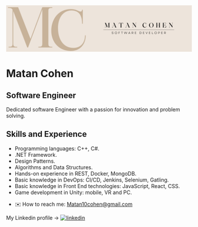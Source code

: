 ![Design and Development](https://github.com/MatanCohenMC/MatanCohenMC/blob/main/LinkedIn%20Banner.png)

# Matan Cohen
## Software Engineer

Dedicated software Engineer with a passion for innovation and problem solving.

## Skills and Experience
* Programming languages: C++, C#.
* .NET Framework.
* Design Patterns.
* Algorithms and Data Structures.
* Hands-on experience in REST, Docker, MongoDB.
* Basic knowledge in DevOps: CI/CD, Jenkins, Selenium, Gatling.
* Basic knowledge in Front End technologies: JavaScript, React, CSS.
* Game development in Unity: mobile, VR and PC.


- ✉️ How to reach me: Matan10cohen@gmail.com

My Linkedin profile -> [<img src='https://cdn.jsdelivr.net/npm/simple-icons@3.0.1/icons/linkedin.svg' alt='linkedin' height='40'>](https://www.linkedin.com/in/www.linkedin.com/in/matan-cohen-mc/)  
